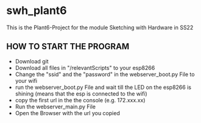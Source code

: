 # swh_plant6
This is the Plant6-Project for the module Sketching with Hardware in SS22

## HOW TO START THE PROGRAM
- Download git 
- Download all files in "/relevantScripts" to your esp8266
- Change the "ssid" and the "password" in the webserver_boot.py File to your wifi
- run the webserver_boot.py File and wait till the LED on the esp8266 is shining (means that the esp is connected to the wifi)
- copy the first url in the the console (e.g. 172.xxx.xx)
- Run the webserver_main.py File 
- Open the Browser with the url you copied 
